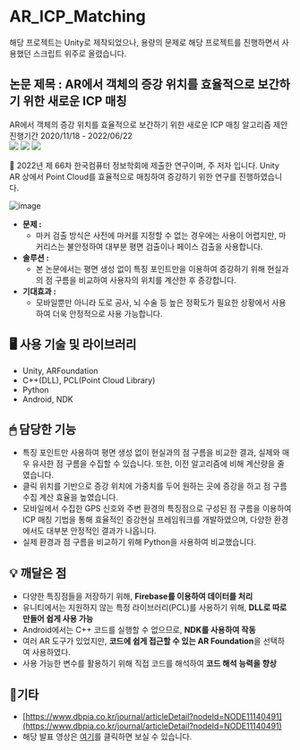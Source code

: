 # AR_ICP_Matching

해당 프로젝트는 Unity로 제작되었으나, 용량의 문제로 해당 프로젝트를 진행하면서 사용했던 스크립트 위주로 올렸습니다.

## 논문 제목 : AR에서 객체의 증강 위치를 효율적으로 보간하기 위한 새로운 ICP 매칭

AR에서 객체의 증강 위치를 효율적으로 보간하기 위한 새로운 ICP 매칭 알고리즘 제안
<br>진행기간 2020/11/18 - 2022/06/22
<br><img src="https://img.shields.io/badge/Unity-000000?style=for-the-badge&logo=Unity&logoColor=white">
<img src="https://img.shields.io/badge/Firebase-FFCA28?style=for-the-badge&logo=Firebase&logoColor=black">
<img src="https://img.shields.io/badge/Python-3776AB?style=for-the-badge&logo=Python&logoColor=white">

<aside>
📢 2022년 제 66차  한국컴퓨터 정보학회에 제출한 연구이며, 주 저자 입니다. 
Unity AR 상에서 Point Cloud를 효율적으로 매칭하여 증강하기 위한 연구를 진행하였습니다.

</aside>


![image](https://user-images.githubusercontent.com/76572665/223187079-ce789565-c102-41a2-9f22-ed28f4e8bbf5.png)
 

- **문제 :**
    - 마커 검출 방식은 사전에 마커를 지정할 수 없는 경우에는 사용이 어렵지만, 마커리스는 불안정하여 대부분 평면 검출이나 페이스 검출을 사용합니다.
- **솔루션 :**
    - 본 논문에서는 평면 생성 없이 특징 포인트만을 이용하여 증강하기 위해 현실과의 점 구름을 비교하여 사용자의 위치를 계산한 후 증강합니다.
- **기대효과 :**
    - 모바일뿐만 아니라 도로 공사, 뇌 수술 등 높은 정확도가 필요한 상황에서 사용하여 더욱 안정적으로 사용 가능합니다.

## 🖥 사용 기술 및 라이브러리

- Unity, ARFoundation
- C++(DLL), PCL(Point Cloud Library)
- Python
- Android, NDK

## 🖱 담당한 기능

- 특징 포인트만 사용하여 평면 생성 없이 현실과의 점 구름을 비교한 결과, 실제와 매우 유사한 점 구름을 수집할 수 있습니다. 또한, 이전 알고리즘에 비해 계산량을 줄였습니다.
- 클릭 위치를 기반으로 증강 위치에 가중치를 두어 원하는 곳에 증강을 하고 점 구름 수집 계산 효율을 높였습니다.
- 모바일에서 수집한 GPS 신호와 주변 환경의 특징점으로 구성된 점 구름을 이용하여 ICP 매칭 기법을 통해 효율적인 증강현실 프레임워크를 개발하였으며, 다양한 환경에서도 대부분 안정적인 결과가 나옵니다.
- 실제 환경과 점 구름을 비교하기 위해 Python을 사용하여 비교했습니다.

## 💡 깨달은 점

- 다양한 특징점들을 저장하기 위해, **Firebase를 이용하여 데이터를 처리**
- 유니티에서는 지원하지 않는 특정 라이브러리(PCL)를 사용하기 위해, **DLL로 따로 만들어 쉽게 사용 가능**
- Android에서는 C++ 코드를 실행할 수 없으므로, **NDK를 사용하여 작동**
- 여러 AR 도구가 있었지만, **코드에 쉽게 접근할 수 있는 AR Foundation**을 선택하여 사용하였다.
- 사용 가능한 변수를 활용하기 위해 직접 코드를 해석하여 **코드 해석 능력을 향상**

## 🎈기타

- [https://www.dbpia.co.kr/journal/articleDetail?nodeId=NODE11140491](https://www.dbpia.co.kr/journal/articleDetail?nodeId=NODE11140491)
- 해당 발표 영상은 [여기](https://www.youtube.com/watch?v=abS5pY5J6Hg)를 클릭하면 보실 수 있습니다.
